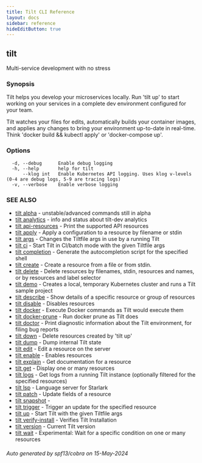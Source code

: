 ```yaml
---
title: Tilt CLI Reference
layout: docs
sidebar: reference
hideEditButton: true
---
```

## tilt

Multi-service development with no stress

### Synopsis


Tilt helps you develop your microservices locally.
Run 'tilt up' to start working on your services in a complete dev environment
configured for your team.

Tilt watches your files for edits, automatically builds your container images,
and applies any changes to bring your environment
up-to-date in real-time. Think 'docker build && kubectl apply' or 'docker-compose up'.


### Options

```
  -d, --debug      Enable debug logging
  -h, --help       help for tilt
      --klog int   Enable Kubernetes API logging. Uses klog v-levels (0-4 are debug logs, 5-9 are tracing logs)
  -v, --verbose    Enable verbose logging
```

### SEE ALSO

* [tilt alpha](tilt_alpha.html)	 - unstable/advanced commands still in alpha
* [tilt analytics](tilt_analytics.html)	 - info and status about tilt-dev analytics
* [tilt api-resources](tilt_api-resources.html)	 - Print the supported API resources
* [tilt apply](tilt_apply.html)	 - Apply a configuration to a resource by filename or stdin
* [tilt args](tilt_args.html)	 - Changes the Tiltfile args in use by a running Tilt
* [tilt ci](tilt_ci.html)	 - Start Tilt in CI/batch mode with the given Tiltfile args
* [tilt completion](tilt_completion.html)	 - Generate the autocompletion script for the specified shell
* [tilt create](tilt_create.html)	 - Create a resource from a file or from stdin.
* [tilt delete](tilt_delete.html)	 - Delete resources by filenames, stdin, resources and names, or by resources and label selector
* [tilt demo](tilt_demo.html)	 - Creates a local, temporary Kubernetes cluster and runs a Tilt sample project
* [tilt describe](tilt_describe.html)	 - Show details of a specific resource or group of resources
* [tilt disable](tilt_disable.html)	 - Disables resources
* [tilt docker](tilt_docker.html)	 - Execute Docker commands as Tilt would execute them
* [tilt docker-prune](tilt_docker-prune.html)	 - Run docker prune as Tilt does
* [tilt doctor](tilt_doctor.html)	 - Print diagnostic information about the Tilt environment, for filing bug reports
* [tilt down](tilt_down.html)	 - Delete resources created by 'tilt up'
* [tilt dump](tilt_dump.html)	 - Dump internal Tilt state
* [tilt edit](tilt_edit.html)	 - Edit a resource on the server
* [tilt enable](tilt_enable.html)	 - Enables resources
* [tilt explain](tilt_explain.html)	 - Get documentation for a resource
* [tilt get](tilt_get.html)	 - Display one or many resources
* [tilt logs](tilt_logs.html)	 - Get logs from a running Tilt instance (optionally filtered for the specified resources)
* [tilt lsp](tilt_lsp.html)	 - Language server for Starlark
* [tilt patch](tilt_patch.html)	 - Update fields of a resource
* [tilt snapshot](tilt_snapshot.html)	 - 
* [tilt trigger](tilt_trigger.html)	 - Trigger an update for the specified resource
* [tilt up](tilt_up.html)	 - Start Tilt with the given Tiltfile args
* [tilt verify-install](tilt_verify-install.html)	 - Verifies Tilt Installation
* [tilt version](tilt_version.html)	 - Current Tilt version
* [tilt wait](tilt_wait.html)	 - Experimental: Wait for a specific condition on one or many resources

###### Auto generated by spf13/cobra on 15-May-2024
